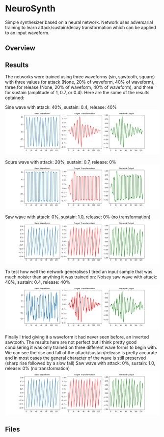 # NeuroSynth
Simple synthesizer based on a neural network. Network uses adversarial training to learn attack/sustain/decay transformation which can be applied to an input waveform. 

## Overview


## Results

The networks were trained using three waveforms (sin, sawtooth, square) with three values for attack (None, 20% of waveform, 40% of waveform), three for release (None, 20% of waveform, 40% of waveform), and three for sustain (amplitude of 1, 0.7, or 0.4). Here are the some of the results optained:

Sine wave with attack: 40%, sustain: 0.4, release: 40%
![sine wave 222](https://github.com/eoin-og/NeuroSynth/blob/master/results/sine222.png)

Squre wave with attack: 20%, sustain: 0.7, release: 0%
![square wave 110](https://github.com/eoin-og/NeuroSynth/blob/master/results/square110.png)

Saw wave with attack: 0%, sustain: 1.0, release: 0% (no transformation)
![saw wave 000](https://github.com/eoin-og/NeuroSynth/blob/master/results/saw000.png)

To test how well the network generalises I tired an input sample that was much noisier than anything it was trained on:
Noisey saw wave with attack: 40%, sustain: 0.4, release: 40%
![noisey sin 222](https://github.com/eoin-og/NeuroSynth/blob/master/results/noisey_sine.png)

Finally I tried giving it a waveform it had never seen before, an inverted sawtooth. The results here are not perfect but I think pretty good condisering it was only trained on three different wave forms to begin with. We can see the rise and fall of the attack/sustain/release is pretty accurate and in most cases the general character of the wave is still preserved (sharp rise followed by a slow fall)
Saw wave with attack: 0%, sustain: 1.0, release: 0% (no transformation)
![saw wave 000](https://github.com/eoin-og/NeuroSynth/blob/master/results/saw000.png)

## Files
